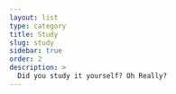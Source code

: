 ```yaml
---
layout: list
type: category
title: Study
slug: study
sidebar: true
order: 2
description: >
  Did you study it yourself? Oh Really?
---
```

